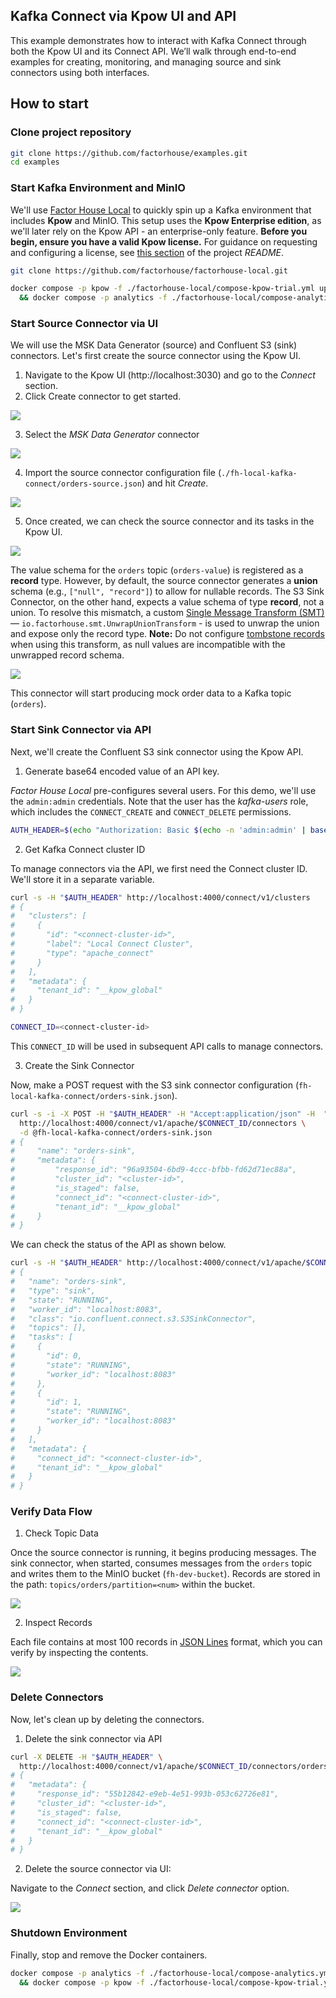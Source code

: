 ## Kafka Connect via Kpow UI and API

This example demonstrates how to interact with Kafka Connect through both the Kpow UI and its Connect API. We’ll walk through end-to-end examples for creating, monitoring, and managing source and sink connectors using both interfaces.

## How to start

### Clone project repository

```bash
git clone https://github.com/factorhouse/examples.git
cd examples
```

### Start Kafka Environment and MinIO

We'll use [Factor House Local](https://github.com/factorhouse/factorhouse-local) to quickly spin up a Kafka environment that includes **Kpow** and MinIO. This setup uses the **Kpow Enterprise edition**, as we'll later rely on the Kpow API - an enterprise-only feature. **Before you begin, ensure you have a valid Kpow license.** For guidance on requesting and configuring a license, see [this section](https://github.com/factorhouse/factorhouse-local?tab=readme-ov-file#update-kpow-and-flex-licenses) of the project _README_.

```bash
git clone https://github.com/factorhouse/factorhouse-local.git

docker compose -p kpow -f ./factorhouse-local/compose-kpow-trial.yml up -d \
  && docker compose -p analytics -f ./factorhouse-local/compose-analytics.yml up -d
```

### Start Source Connector via UI

We will use the MSK Data Generator (source) and Confluent S3 (sink) connectors. Let's first create the source connector using the Kpow UI.

1. Navigate to the Kpow UI (http://localhost:3030) and go to the _Connect_ section.
2. Click Create connector to get started.

![](./images/connect-ui-01.png)

3. Select the _MSK Data Generator_ connector

![](./images/connect-ui-02.png)

4. Import the source connector configuration file (`./fh-local-kafka-connect/orders-source.json`) and hit _Create_.

![](./images/connect-ui-03.png)

5. Once created, we can check the source connector and its tasks in the Kpow UI.

![](./images/connect-ui-04.png)

The value schema for the `orders` topic (`orders-value`) is registered as a **record** type. However, by default, the source connector generates a **union** schema (e.g., `["null", "record"]`) to allow for nullable records. The S3 Sink Connector, on the other hand, expects a value schema of type **record**, not a union. To resolve this mismatch, a custom [Single Message Transform (SMT)](https://kafka.apache.org/documentation/#connect_transforms) — `io.factorhouse.smt.UnwrapUnionTransform` - is used to unwrap the union and expose only the record type. **Note:** Do not configure [tombstone records](https://github.com/MichaelDrogalis/voluble?tab=readme-ov-file#tombstoning) when using this transform, as null values are incompatible with the unwrapped record schema.

![](./images/connect-ui-05.png)

This connector will start producing mock order data to a Kafka topic (`orders`).

### Start Sink Connector via API

Next, we'll create the Confluent S3 sink connector using the Kpow API.

1. Generate base64 encoded value of an API key.

_Factor House Local_ pre-configures several users. For this demo, we'll use the `admin:admin` credentials. Note that the user has the _kafka-users_ role, which includes the `CONNECT_CREATE` and `CONNECT_DELETE` permissions.

```bash
AUTH_HEADER=$(echo "Authorization: Basic $(echo -n 'admin:admin' | base64)")
```

2. Get Kafka Connect cluster ID

To manage connectors via the API, we first need the Connect cluster ID. We'll store it in a separate variable.

```bash
curl -s -H "$AUTH_HEADER" http://localhost:4000/connect/v1/clusters
# {
#   "clusters": [
#     {
#       "id": "<connect-cluster-id>",
#       "label": "Local Connect Cluster",
#       "type": "apache_connect"
#     }
#   ],
#   "metadata": {
#     "tenant_id": "__kpow_global"
#   }
# }

CONNECT_ID=<connect-cluster-id>
```

This `CONNECT_ID` will be used in subsequent API calls to manage connectors.

3. Create the Sink Connector

Now, make a POST request with the S3 sink connector configuration (`fh-local-kafka-connect/orders-sink.json`).

```bash
curl -s -i -X POST -H "$AUTH_HEADER" -H "Accept:application/json" -H  "Content-Type:application/json" \
  http://localhost:4000/connect/v1/apache/$CONNECT_ID/connectors \
  -d @fh-local-kafka-connect/orders-sink.json
# {
#     "name": "orders-sink",
#     "metadata": {
#         "response_id": "96a93504-6bd9-4ccc-bfbb-fd62d71ec88a",
#         "cluster_id": "<cluster-id>",
#         "is_staged": false,
#         "connect_id": "<connect-cluster-id>",
#         "tenant_id": "__kpow_global"
#     }
# }
```

We can check the status of the API as shown below.

```bash
curl -s -H "$AUTH_HEADER" http://localhost:4000/connect/v1/apache/$CONNECT_ID/connectors/orders-sink
# {
#   "name": "orders-sink",
#   "type": "sink",
#   "state": "RUNNING",
#   "worker_id": "localhost:8083",
#   "class": "io.confluent.connect.s3.S3SinkConnector",
#   "topics": [],
#   "tasks": [
#     {
#       "id": 0,
#       "state": "RUNNING",
#       "worker_id": "localhost:8083"
#     },
#     {
#       "id": 1,
#       "state": "RUNNING",
#       "worker_id": "localhost:8083"
#     }
#   ],
#   "metadata": {
#     "connect_id": "<connect-cluster-id>",
#     "tenant_id": "__kpow_global"
#   }
# }
```

### Verify Data Flow

1. Check Topic Data

Once the source connector is running, it begins producing messages. The sink connector, when started, consumes messages from the `orders` topic and writes them to the MinIO bucket (`fh-dev-bucket`). Records are stored in the path: `topics/orders/partition=<num>` within the bucket.

![](./images/connect-api-01.png)

2. Inspect Records

Each file contains at most 100 records in [JSON Lines](https://jsonlines.org/) format, which you can verify by inspecting the contents.

![](./images/connect-api-02.png)

### Delete Connectors

Now, let's clean up by deleting the connectors.

1. Delete the sink connector via API

```bash
curl -X DELETE -H "$AUTH_HEADER" \
  http://localhost:4000/connect/v1/apache/$CONNECT_ID/connectors/orders-sink
# {
#   "metadata": {
#     "response_id": "55b12842-e9eb-4e51-993b-053c62726e81",
#     "cluster_id": "<cluster-id>",
#     "is_staged": false,
#     "connect_id": "<connect-cluster-id>",
#     "tenant_id": "__kpow_global"
#   }
# }
```

2. Delete the source connector via UI:

Navigate to the _Connect_ section, and click _Delete connector_ option.

![](./images/connect-ui-06.png)

### Shutdown Environment

Finally, stop and remove the Docker containers.

```bash
docker compose -p analytics -f ./factorhouse-local/compose-analytics.yml down \
  && docker compose -p kpow -f ./factorhouse-local/compose-kpow-trial.yml down
```
